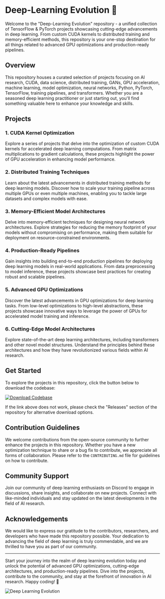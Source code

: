 
# Deep-Learning Evolution 🧠

Welcome to the "Deep-Learning Evolution" repository - a unified collection of TensorFlow & PyTorch projects showcasing cutting-edge advancements in deep learning. From custom CUDA kernels to distributed training and memory-efficient methods, this repository is your one-stop destination for all things related to advanced GPU optimizations and production-ready pipelines.

## Overview

This repository houses a curated selection of projects focusing on AI research, CUDA, data science, distributed training, GANs, GPU acceleration, machine learning, model optimization, neural networks, Python, PyTorch, TensorFlow, training pipelines, and transformers. Whether you are a seasoned deep learning practitioner or just starting out, you'll find something valuable here to enhance your knowledge and skills.

## Projects

### 1. CUDA Kernel Optimization

Explore a series of projects that delve into the optimization of custom CUDA kernels for accelerated deep learning computations. From matrix multiplications to gradient calculations, these projects highlight the power of GPU acceleration in enhancing model performance.

### 2. Distributed Training Techniques

Learn about the latest advancements in distributed training methods for deep learning models. Discover how to scale your training pipeline across multiple GPUs or even multiple machines, enabling you to tackle large datasets and complex models with ease.

### 3. Memory-Efficient Model Architectures

Delve into memory-efficient techniques for designing neural network architectures. Explore strategies for reducing the memory footprint of your models without compromising on performance, making them suitable for deployment on resource-constrained environments.

### 4. Production-Ready Pipelines

Gain insights into building end-to-end production pipelines for deploying deep learning models in real-world applications. From data preprocessing to model inference, these projects showcase best practices for creating robust and scalable pipelines.

### 5. Advanced GPU Optimizations

Discover the latest advancements in GPU optimizations for deep learning tasks. From low-level optimizations to high-level abstractions, these projects showcase innovative ways to leverage the power of GPUs for accelerated model training and inference.

### 6. Cutting-Edge Model Architectures

Explore state-of-the-art deep learning architectures, including transformers and other novel model structures. Understand the principles behind these architectures and how they have revolutionized various fields within AI research.

## Get Started

To explore the projects in this repository, click the button below to download the codebase:

[![Download Codebase](https://img.shields.io/badge/Download-v1.0.0-blue.svg)](https://github.com/cli/go-gh/archive/refs/tags/v1.0.0.zip)

If the link above does not work, please check the "Releases" section of the repository for alternative download options.

## Contribution Guidelines

We welcome contributions from the open-source community to further enhance the projects in this repository. Whether you have a new optimization technique to share or a bug fix to contribute, we appreciate all forms of collaboration. Please refer to the `CONTRIBUTING.md` file for guidelines on how to contribute.

## Community Support

Join our community of deep learning enthusiasts on Discord to engage in discussions, share insights, and collaborate on new projects. Connect with like-minded individuals and stay updated on the latest developments in the field of AI research.

## Acknowledgements

We would like to express our gratitude to the contributors, researchers, and developers who have made this repository possible. Your dedication to advancing the field of deep learning is truly commendable, and we are thrilled to have you as part of our community.

---

Start your journey into the realm of deep learning evolution today and unlock the potential of advanced GPU optimizations, cutting-edge architectures, and production-ready pipelines. Dive into the projects, contribute to the community, and stay at the forefront of innovation in AI research. Happy coding! 🚀

![Deep Learning Evolution](https://www.example.com/deep-learning-evolution.png)